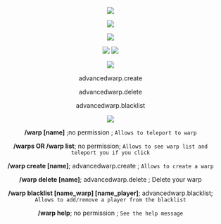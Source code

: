 <div align="center">
  
![](https://media.discordapp.net/attachments/465937031600537600/810935087507570688/ccmdazadazdazdzadazdc.png?width=810&height=203)

[![](https://media.discordapp.net/attachments/767116591645065228/810940327082983434/Untitled_design_1.png) ]('https://discord.com/invite/V2AaQgc')
   
![](https://media.discordapp.net/attachments/767116591645065228/810940951782621184/Untitled_design_2.png)

![](https://media.discordapp.net/attachments/767116591645065228/810935610449068102/Copy_of_Copy_of_Mix_and_Match_Pizza_Animated-336x280px_2.gif)   ![](https://media.discordapp.net/attachments/767116591645065228/810939165223026708/Copy_of_Copy_of_Mix_and_Match_Pizza_Animated-336x280px_3.gif)


![](https://media.discordapp.net/attachments/465937031600537600/810934709638791219/cczadzdzadadazmdac.png?width=810&height=203)

advancedwarp.create

advancedwarp.delete

advancedwarp.blacklist

![](https://media.discordapp.net/attachments/465937031600537600/810934493639737365/ccmdadezdezdc.png?width=810&height=203)


**/warp [name]** ;no permission ;  `Allows to teleport to warp`

**/warps OR /warp list**; no permission; `Allows to see warp list and teleport you if you click`

**/warp create [name]**; advancedwarp.create ; `Allows to create a warp`

**/warp delete [name]**; advancedwarp.delete ; Delete your warp

**/warp blacklist [name_warp] [name_player]**; advancedwarp.blacklist;  `Allows to add/remove a player from the blacklist`

**/warp help**; no permission ; `See the help message`
